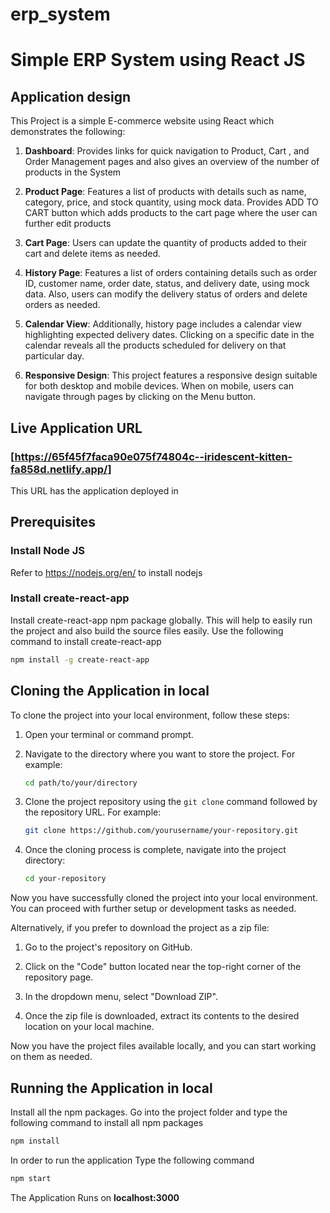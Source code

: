 # erp_system

# Simple ERP System using React JS 

## Application design

This Project is a simple E-commerce website using React which demonstrates the following:

1. **Dashboard**: Provides links for quick navigation to Product, Cart , and Order Management pages and also gives an overview of the number of products in the System
   
2. **Product Page**: Features a list of products with details such as name, category, price, and stock quantity, using mock data. Provides ADD TO CART button which adds products to the cart page where the user can further edit products
   
3. **Cart Page**: Users can update the quantity of products added to their cart and delete items as needed.
   
4. **History Page**: Features a list of orders containing details such as order ID, customer name, order date, status, and delivery date, using mock data. Also, users can modify the delivery status of orders and delete orders as needed.
   
5. **Calendar View**: Additionally, history page includes a calendar view highlighting expected delivery dates. Clicking on a specific date in the calendar reveals all the products scheduled for delivery on that particular day.

6. **Responsive Design**: This project features a responsive design suitable for both desktop and mobile devices. When on mobile, users can navigate through pages by clicking on the Menu button.


## Live Application URL

### [https://65f45f7faca90e075f74804c--iridescent-kitten-fa858d.netlify.app/]
This URL has the application deployed in

## Prerequisites

### Install Node JS
Refer to https://nodejs.org/en/ to install nodejs

### Install create-react-app
Install create-react-app npm package globally. This will help to easily run the project and also build the source files easily. Use the following command to install create-react-app

```bash
npm install -g create-react-app
```

## Cloning the Application in local

To clone the project into your local environment, follow these steps:

1. Open your terminal or command prompt.

2. Navigate to the directory where you want to store the project. For example:
   ```bash
   cd path/to/your/directory
   ```

3. Clone the project repository using the `git clone` command followed by the repository URL. For example:
   ```bash
   git clone https://github.com/yourusername/your-repository.git
   ```

4. Once the cloning process is complete, navigate into the project directory:
   ```bash
   cd your-repository
   ```

Now you have successfully cloned the project into your local environment. You can proceed with further setup or development tasks as needed.

Alternatively, if you prefer to download the project as a zip file:

1. Go to the project's repository on GitHub.

2. Click on the "Code" button located near the top-right corner of the repository page.

3. In the dropdown menu, select "Download ZIP".

4. Once the zip file is downloaded, extract its contents to the desired location on your local machine.

Now you have the project files available locally, and you can start working on them as needed.

## Running the Application in local

Install all the npm packages. Go into the project folder and type the following command to install all npm packages

```bash
npm install
```

In order to run the application Type the following command

```bash
npm start
```

The Application Runs on **localhost:3000**


